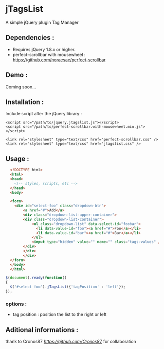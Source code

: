 # jTagsList 

A simple jQuery plugin Tag Manager

## Dependencies : 

- Requires jQuery 1.8.x or higher.
- perfect-scrollbar with mousewheel : https://github.com/noraesae/perfect-scrollbar

## Demo : 

Coming soon...

## Installation :

Include script after the jQuery library : 


    <script src="/path/to/jquery.jtagslist.js"></script>
    <script src="/path/to/perfect-scrollbar.with-mousewheel.min.js"></script>
    
    <link rel="stylesheet" type="text/css" href="perfect-scrollbar.css" />
    <link rel="stylesheet" type="text/css" href="jtagslist.css" />
    

## Usage : 
``` html
  <!DOCTYPE html>
  <html>
  <head>
    <!-- styles, scripts, etc -->
  </head>
  <body>

  <form>
  	<div id="select-foo" class="dropdown-btn">
		<a href="#">Add</a>
		<div class="dropdown-list-upper-container">
  		<div class="dropdown-list-container">
    		<ul class="dropdown-list" data-select-id="foobar">
    		  <li data-value-id="foo"><a href="#">Foo</a></li>
    		  <li data-value-id="bar"><a href="#">Bar</a></li>
    		</ul>
    		<input type="hidden" value="" name="" class="tags-values" />
  		</div>
		</div>
		</div>
  </form>
  </body>
  </html>
```
  
``` javascript
$(document).ready(function() 
{
  $('#select-foo').jTagsList({'tagPosition' : 'left'});
});
```

### options : 

- tag position : position the list to the right or left


## Aditional informations : 

thank to Cronos87 *https://github.com/Cronos87* for collaboration
